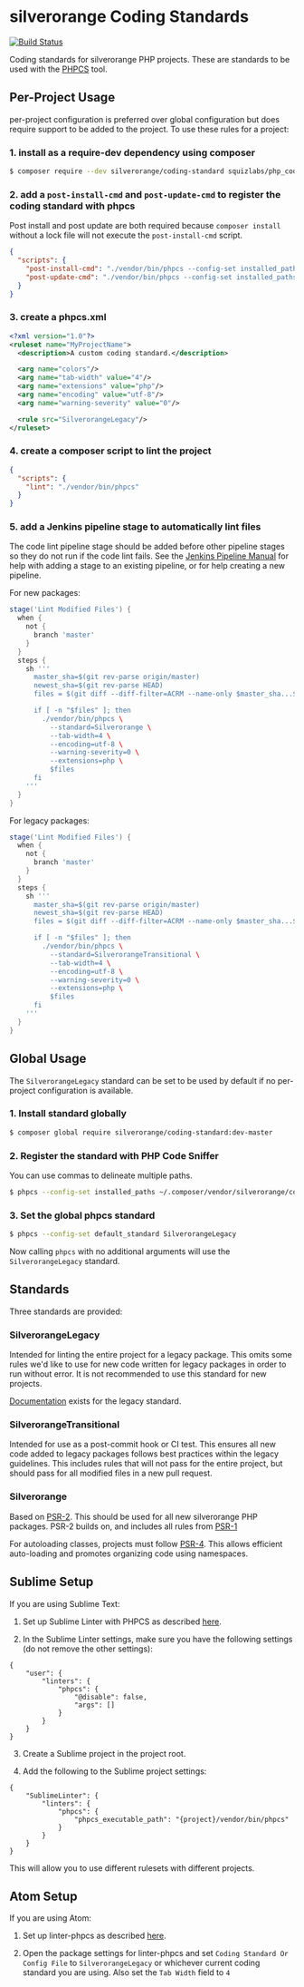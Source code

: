 silverorange Coding Standards
=============================
[![Build Status](https://travis-ci.org/silverorange/coding-standard.svg?branch=master)](https://travis-ci.org/silverorange/coding-standard)

Coding standards for silverorange PHP projects. These are standards to be used
with the [PHPCS](https://github.com/squizlabs/PHP_CodeSniffer/wiki) tool.

Per-Project Usage
-----------------
per-project configuration is preferred over global configuration but does
require support to be added to the project. To use these rules for a project:

### 1. install as a require-dev dependency using composer
```sh
$ composer require --dev silverorange/coding-standard squizlabs/php_codesniffer
```

### 2. add a `post-install-cmd` and `post-update-cmd` to register the coding standard with phpcs
Post install and post update are both required because `composer install` without a lock file will not execute the `post-install-cmd` script.
```json
{
  "scripts": {
    "post-install-cmd": "./vendor/bin/phpcs --config-set installed_paths vendor/silverorange/coding-standard/src",
    "post-update-cmd": "./vendor/bin/phpcs --config-set installed_paths vendor/silverorange/coding-standard/src"
  }
}
```

### 3. create a phpcs.xml
```xml
<?xml version="1.0"?>
<ruleset name="MyProjectName">
  <description>A custom coding standard.</description>

  <arg name="colors"/>
  <arg name="tab-width" value="4"/>
  <arg name="extensions" value="php"/>
  <arg name="encoding" value="utf-8"/>
  <arg name="warning-severity" value="0"/>

  <rule src="SilverorangeLegacy"/>
</ruleset>
```

### 4. create a composer script to lint the project
```json
{
  "scripts": {
    "lint": "./vendor/bin/phpcs"
  }
}
```

### 5. add a Jenkins pipeline stage to automatically lint files
The code lint pipeline stage should be added before other pipeline stages so
they do not run if the code lint fails. See the
[Jenkins Pipeline Manual](https://jenkins.io/doc/book/pipeline/) for help
with adding a stage to an existing pipeline, or for help creating a new
pipeline.


For new packages:
```groovy
stage('Lint Modified Files') {
  when {
    not {
      branch 'master'
    }
  }
  steps {
    sh '''
      master_sha=$(git rev-parse origin/master)
      newest_sha=$(git rev-parse HEAD)
      files = $(git diff --diff-filter=ACRM --name-only $master_sha...$newest_sha)

      if [ -n "$files" ]; then
        ./vendor/bin/phpcs \
          --standard=Silverorange \
          --tab-width=4 \
          --encoding=utf-8 \
          --warning-severity=0 \
          --extensions=php \
          $files
      fi
    '''
  }
}
```

For legacy packages:
```groovy
stage('Lint Modified Files') {
  when {
    not {
      branch 'master'
    }
  }
  steps {
    sh '''
      master_sha=$(git rev-parse origin/master)
      newest_sha=$(git rev-parse HEAD)
      files = $(git diff --diff-filter=ACRM --name-only $master_sha...$newest_sha)

      if [ -n "$files" ]; then
        ./vendor/bin/phpcs \
          --standard=SilverorangeTransitional \
          --tab-width=4 \
          --encoding=utf-8 \
          --warning-severity=0 \
          --extensions=php \
          $files
      fi
    '''
  }
}
```

Global Usage
------------
The `SilverorangeLegacy` standard can be set to be used by default if no
per-project configuration is available.

### 1. Install standard globally
```sh
$ composer global require silverorange/coding-standard:dev-master
```

### 2. Register the standard with PHP Code Sniffer

You can use commas to delineate multiple paths.

```sh
$ phpcs --config-set installed_paths ~/.composer/vendor/silverorange/coding-standard/src
```

### 3. Set the global phpcs standard
```sh
$ phpcs --config-set default_standard SilverorangeLegacy
```

Now calling `phpcs` with no additional arguments will use the
`SilverorangeLegacy` standard.

Standards
---------
Three standards are provided:

### SilverorangeLegacy
Intended for linting the entire project for a legacy package. This omits some
rules we'd like to use for new code written for legacy packages in order to
run without error. It is not recommended to use this standard for new projects.

[Documentation](doc/legacy/README.md) exists for the legacy standard.

### SilverorangeTransitional
Intended for use as a post-commit hook or CI test. This ensures all new code
added to legacy packages follows best practices within the legacy guidelines.
This includes rules that will not pass for the entire project, but should pass
for all modified files in a new pull request.

### Silverorange
Based on [PSR-2](http://www.php-fig.org/psr/psr-2/). This should be used for
all new silverorange PHP packages. PSR-2 builds on, and includes all rules
from [PSR-1](http://www.php-fig.org/psr/psr-1/)

For autoloading classes, projects must follow
[PSR-4](http://www.php-fig.org/psr/psr-4/). This allows efficient auto-loading
and promotes organizing code using namespaces.

Sublime Setup
-------------
If you are using Sublime Text:

1. Set up Sublime Linter with PHPCS as described [here](https://github.com/SublimeLinter/SublimeLinter-phpcs).

2. In the Sublime Linter settings, make sure you have the following settings (do not remove the other settings):

```
{
    "user": {
        "linters": {
            "phpcs": {
                "@disable": false,
                "args": []
            }
        }
    }
}

```

3. Create a Sublime project in the project root.

4. Add the following to the Sublime project settings:

```
{
    "SublimeLinter": {
        "linters": {
            "phpcs": {
                "phpcs_executable_path": "{project}/vendor/bin/phpcs"
            }
        }
    }
}

```

This will allow you to use different rulesets with different projects.

Atom Setup
----------
If you are using Atom:

1. Set up linter-phpcs as described [here](https://atom.io/packages/linter-phpcs).

2. Open the package settings for linter-phpcs and set `Coding Standard Or Config File` to `SilverorangeLegacy` or whichever current coding standard you are using.  Also set the `Tab Width` field to `4`

